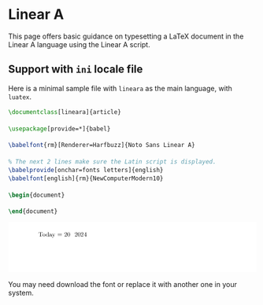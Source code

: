 # Linear A

This page offers basic guidance on typesetting a LaTeX document in the
Linear A language using the Linear A script.

## Support with `ini` locale file

Here is a minimal sample file with `lineara` as the main language, with `luatex`.

```tex
\documentclass[lineara]{article}

\usepackage[provide=*]{babel}

\babelfont{rm}[Renderer=Harfbuzz]{Noto Sans Linear A}

% The next 2 lines make sure the Latin script is displayed.
\babelprovide[onchar=fonts letters]{english}
\babelfont[english]{rm}{NewComputerModern10}

\begin{document}

\end{document}
```

![](../media/locale-lineara.png)

You may need download the font or replace it with another one in your
system.